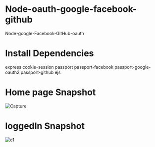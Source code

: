 # Node-oauth-google-facebook-github
Node-google-Facebook-GitHub-oauth


# Install Dependencies
express
cookie-session
passport
passport-facebook
passport-google-oauth2
passport-github
ejs

# Home page Snapshot
![Capture](https://user-images.githubusercontent.com/41700863/97697922-b6a7cc00-1acd-11eb-9904-bd8a52872cef.JPG)



# loggedIn Snapshot
![c1](https://user-images.githubusercontent.com/41700863/97697944-c1626100-1acd-11eb-83ab-73df5035f857.JPG)
